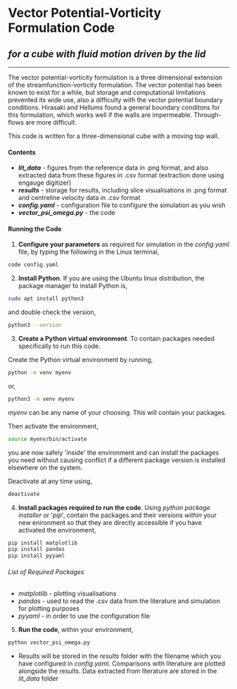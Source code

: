 Vector Potential-Vorticity Formulation Code
===========================================

*for a cube with fluid motion driven by the lid*
-----------------------------

---------------------------------------------

The vector potential-vorticity formulation is a three dimensional extension of the streamfunction-vorticity formulation. The vector potential has been known to exist for a while, but storage and computational limitations prevented its wide use, also a difficulty with the vector potential boundary conditions. Hirasaki and Hellums found a general boundary conditons for this formulation, which works well if the walls are impermeable. Through-flows are more difficult.

This code is written for a three-dimensional cube with a moving top wall.

#### Contents

* _**lit_data**_ - figures from the reference data in .png format, and also extracted data from these figures in .csv format (extraction done using engauge digitizer)
* _**results**_ - storage for results, including slice visualisations in .png format and centreline velocity data in .csv format
* _**config.yaml**_ - configuration file to configure the simulation as you wish
* _**vector_psi_omega.py**_ - the code

#### Running the Code
  
1. **Configure your parameters** as required for simulation in the *config.yaml* file, by typing the following in the Linux terminal,

```bash
code config.yaml
```

2. **Install Python**. If you are using the Ubuntu linux distribution, the package manager to install Python is,

```bash
sudo apt install python3
```

and double check the version,

```bash
python3 --version
```

3. **Create a Python virtual environment**. To contain packages needed specifically to run this code.

Create the Python virtual environment by running,

```bash
python -m venv myenv
```

or,

```bash
python3 -m venv myenv
```

*myenv* can be any name of your choosing. This will contain your packages.

Then activate the environment,

```bash
source myenv/bin/activate
```

you are now safely 'inside' the environment and can install the packages you need without causing conflict if a different package version is installed elsewhere on the system.

Deactivate at any time using,

```bash
deactivate
```

4. **Install packages required to run the code**. Using *python package installer* or '*pip*', contain the packages and their versions *within* your new enironment so that they are directly accessible if you have activated the environment,

```bash
pip install matplotlib
pip install pandas
pip install pyyaml
```

###### List of Required Packages

* *matplotlib* - plotting visualisations
* *pandas* - used to read the .csv data from the literature and simulation for plotting purposes
* *pyyaml* - in order to use the configuration file

5. **Run the code**, within your environment,

```bash
python vector_psi_omega.py
```

* Results will be stored in the *results* folder with the filename which you have configured in *config.yaml*. Comparisons with literature are plotted alongside the results. Data extracted from literature are stored in the *lit_data* folder